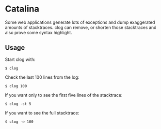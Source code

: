 # Catalina 

Some web applications generate lots of exceptions and dump exaggerated amounts of stacktraces. clog can remove, or shorten those stacktraces and also prove some syntax highlight.

## Usage

Start clog with:

	$ clog

Check the last 100 lines from the log:

	$ clog 100
	
If you want only to see the first five lines of the stacktrace:

	$ clog -st 5
	
If you want to see the full stacktrace:

	$ clog -e 100


